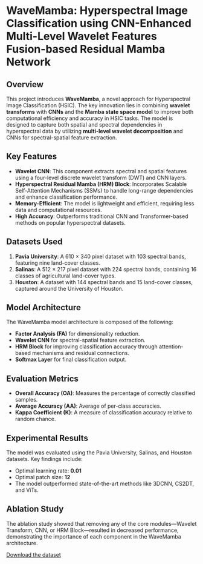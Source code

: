 # WaveMamba: Hyperspectral Image Classification using CNN-Enhanced Multi-Level Wavelet Features Fusion-based Residual Mamba Network

## Overview
This project introduces **WaveMamba**, a novel approach for Hyperspectral Image Classification (HSIC). The key innovation lies in combining **wavelet transforms** with **CNNs** and the **Mamba state space model** to improve both computational efficiency and accuracy in HSIC tasks. The model is designed to capture both spatial and spectral dependencies in hyperspectral data by utilizing **multi-level wavelet decomposition** and CNNs for spectral-spatial feature extraction.

## Key Features
- **Wavelet CNN**: This component extracts spectral and spatial features using a four-level discrete wavelet transform (DWT) and CNN layers.
- **Hyperspectral Residual Mamba (HRM) Block**: Incorporates Scalable Self-Attention Mechanisms (SSMs) to handle long-range dependencies and enhance classification performance.
- **Memory-Efficient**: The model is lightweight and efficient, requiring less data and computational resources.
- **High Accuracy**: Outperforms traditional CNN and Transformer-based methods on popular hyperspectral datasets.

## Datasets Used
1. **Pavia University**: A 610 × 340 pixel dataset with 103 spectral bands, featuring nine land-cover classes.
2. **Salinas**: A 512 × 217 pixel dataset with 224 spectral bands, containing 16 classes of agricultural land-cover types.
3. **Houston**: A dataset with 144 spectral bands and 15 land-cover classes, captured around the University of Houston.

## Model Architecture
The WaveMamba model architecture is composed of the following:
- **Factor Analysis (FA)** for dimensionality reduction.
- **Wavelet CNN** for spectral-spatial feature extraction.
- **HRM Block** for improving classification accuracy through attention-based mechanisms and residual connections.
- **Softmax Layer** for final classification output.

## Evaluation Metrics
- **Overall Accuracy (OA)**: Measures the percentage of correctly classified samples.
- **Average Accuracy (AA)**: Average of per-class accuracies.
- **Kappa Coefficient (K)**: A measure of classification accuracy relative to random chance.

## Experimental Results
The model was evaluated using the Pavia University, Salinas, and Houston datasets. Key findings include:
- Optimal learning rate: **0.01**
- Optimal patch size: **12**
- The model outperformed state-of-the-art methods like 3DCNN, CS2DT, and ViTs.

## Ablation Study
The ablation study showed that removing any of the core modules—Wavelet Transform, CNN, or HRM Block—resulted in decreased performance, demonstrating the importance of each component in the WaveMamba architecture.

[Download the dataset](https://drive.google.com/drive/folders/1n1vyY9RoiwI6Be4NyGUx2HflwX_gm9zh?usp=sharing)

